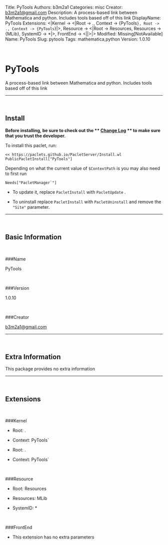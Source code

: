 Title: PyTools
Authors: b3m2a1
Categories: misc
Creator: b3m2a1@gmail.com
Description: A process-based link between Mathematica and python. 												  Includes tools based off of this link
DisplayName: PyTools
Extensions: <|Kernel -> <|Root -> ., Context -> {PyTools`}, Root -> ., Context -> {PyTools`}|>, Resource -> <|Root -> Resources, Resources -> {MLib}, SystemID -> *|>, FrontEnd -> <||>|>
Modified: Missing[NotAvailable]
Name: PyTools
Slug: pytools
Tags: mathematica,python
Version: 1.0.10

<a id="pytools" class="Section" style="width:0;height:0;margin:0;padding:0;">&zwnj;</a>

# PyTools

A process-based link between Mathematica and python.
              Includes tools based off of this link

---

<a id="install" class="Subsection" style="width:0;height:0;margin:0;padding:0;">&zwnj;</a>

## Install

**Before installing, be sure to check out the ** **[Change Log](https://paclets.github.io/PacletServer/pages/log.html)** ** to make sure that you trust the developer.**

To install this paclet, run:

    << https://paclets.github.io/PacletServer/Install.wl
    PublicPacletInstall["PyTools"]

Depending on what the current value of  ```$ContextPath``` is you may also need to first run

    Needs["PacletManager`"]

*  To update it, replace  ```PacletInstall``` with  ```PacletUpdate``` . 

*  To uninstall replace  ```PacletInstall``` with  ```PacletUninstall``` and remove the  ```"Site"``` parameter.

---

<a id="basicinformation" class="Subsection" style="width:0;height:0;margin:0;padding:0;">&zwnj;</a>

## Basic Information

<a id="name" class="Subsubsection" style="width:0;height:0;margin:0;padding:0;">&zwnj;</a>

###Name

PyTools

<a id="version" class="Subsubsection" style="width:0;height:0;margin:0;padding:0;">&zwnj;</a>

###Version

1.0.10

<a id="creator" class="Subsubsection" style="width:0;height:0;margin:0;padding:0;">&zwnj;</a>

###Creator

[b3m2a1@gmail.com](mailto:b3m2a1@gmail.com)

---

<a id="extrainformation" class="Subsection" style="width:0;height:0;margin:0;padding:0;">&zwnj;</a>

## Extra Information

This package provides no extra information

---

<a id="extensions" class="Subsection" style="width:0;height:0;margin:0;padding:0;">&zwnj;</a>

## Extensions

<a id="kernel" class="Subsubsection" style="width:0;height:0;margin:0;padding:0;">&zwnj;</a>

###Kernel

*  Root: .

*  Context: PyTools`

*  Root: .

*  Context: PyTools`

<a id="resource" class="Subsubsection" style="width:0;height:0;margin:0;padding:0;">&zwnj;</a>

###Resource

*  Root: Resources

*  Resources: MLib

*  SystemID: *

<a id="frontend" class="Subsubsection" style="width:0;height:0;margin:0;padding:0;">&zwnj;</a>

###FrontEnd

*  This extension has no extra parameters